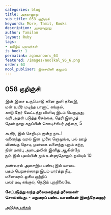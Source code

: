 ```yaml
---
categories: blog
title: அகநானூறு
sub_title: 058 குறிஞ்சி
keywords: More, Tamil, Books
description: அகநானூறு
author: Tamilan
layout: Ruby
tags:
- தமிழ்ப் புலவர்கள்
is_book: 1
permalink: agananooru_63
featured: /images/noolkal_96_6.png
order: 63
nool_publiser: இசையினி குழுமம்
---
```



## 058 குறிஞ்சி

இன் இசை உருமொடு கனை துளி தலைஇ,  
மன் உயிர் மடிந்த பானாட் கங்குல்,  
காடு தேர் வேட்டத்து விளிவு இடம் பெறாஅது,  
வரி அதள் படுத்த சேக்கை, தெரி இழைத்  
தேன் நாறு கதுப்பின் கொடிச்சியர் தந்தை, 5

கூதிர், இல் செறியும் குன்ற நாட!  
வனைந்து வரல் இள முலை ஞெமுங்க, பல் ஊழ்  
விளங்கு தொடி முன்கை வளைந்து புறம் சுற்ற,  
நின் மார்பு அடைதலின் இனிது ஆகின்றே  
நும் இல் புலம்பின் நும் உள்ளுதொறும் நலியும் 10

தண்வரல் அசைஇய பண்பு இல் வாடை  
பதம் பெறுகல்லாது இடம் பார்த்து நீடி,  
மனைமரம் ஒசிய ஒற்றிப்  
பலர் மடி கங்குல், நெடும் புறநிலையே.

**சேட்படுத்து வந்த தலைமகற்குத் தலைமகள்  
சொல்லியது. - மதுரைப் பண்ட வாணிகன் இளந்தேவனார்**

[அடுத்த பக்கம்](agananooru_64)